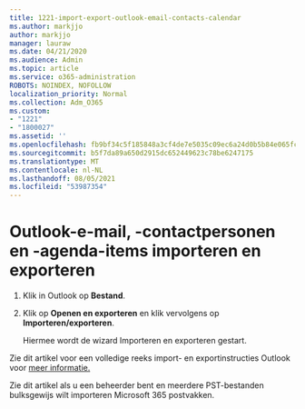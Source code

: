 ```yaml
---
title: 1221-import-export-outlook-email-contacts-calendar
ms.author: markjjo
author: markjjo
manager: lauraw
ms.date: 04/21/2020
ms.audience: Admin
ms.topic: article
ms.service: o365-administration
ROBOTS: NOINDEX, NOFOLLOW
localization_priority: Normal
ms.collection: Adm_O365
ms.custom:
- "1221"
- "1800027"
ms.assetid: ''
ms.openlocfilehash: fb9bf34c5f185848a3cf4de7e5035c09ec6a24d0b5b84e065fcc9cd16e7e276d
ms.sourcegitcommit: b5f7da89a650d2915dc652449623c78be6247175
ms.translationtype: MT
ms.contentlocale: nl-NL
ms.lasthandoff: 08/05/2021
ms.locfileid: "53987354"
---
```

# <a name="import-and-export-outlook-email-contacts-and-calendar-items"></a>Outlook-e-mail, -contactpersonen en -agenda-items importeren en exporteren

1. Klik in Outlook op **Bestand**.

2. Klik op **Openen en exporteren** en klik vervolgens op **Importeren/exporteren**.

    Hiermee wordt de wizard Importeren en exporteren gestart.

Zie dit artikel voor een volledige reeks import- en exportinstructies Outlook voor [meer informatie.](https://support.office.com/article/import-and-export-outlook-email-contacts-and-calendar-92577192-3881-4502-b79d-c3bbada6c8ef)

Zie dit artikel als u een beheerder bent en meerdere PST-bestanden [](https://docs.microsoft.com/microsoft-365/security/office-365-security/use-dkim-to-validate-outbound-email)bulksgewijs wilt importeren Microsoft 365 postvakken.